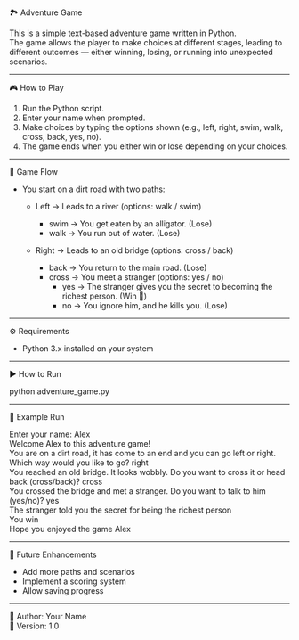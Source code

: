 🏞️ Adventure Game

This is a simple text-based adventure game written in Python.  
The game allows the player to make choices at different stages, leading to different outcomes — either winning, losing, or running into unexpected scenarios.  

---

🎮 How to Play

1. Run the Python script.
2. Enter your name when prompted.
3. Make choices by typing the options shown (e.g., left, right, swim, walk, cross, back, yes, no).
4. The game ends when you either win or lose depending on your choices.

---

🧭 Game Flow

- You start on a dirt road with two paths:  
  - Left → Leads to a river (options: walk / swim)  
    - swim → You get eaten by an alligator. (Lose)  
    - walk → You run out of water. (Lose)  

  - Right → Leads to an old bridge (options: cross / back)  
    - back → You return to the main road. (Lose)  
    - cross → You meet a stranger (options: yes / no)  
      - yes → The stranger gives you the secret to becoming the richest person. (Win 🎉)  
      - no → You ignore him, and he kills you. (Lose)  

---

⚙️ Requirements

- Python 3.x installed on your system

---

▶️ How to Run

python adventure_game.py

---

📌 Example Run

Enter your name: Alex  
Welcome Alex to this adventure game!  
You are on a dirt road, it has come to an end and you can go left or right. Which way would you like to go? right  
You reached an old bridge. It looks wobbly. Do you want to cross it or head back (cross/back)? cross  
You crossed the bridge and met a stranger. Do you want to talk to him (yes/no)? yes  
The stranger told you the secret for being the richest person  
You win  
Hope you enjoyed the game Alex  

---

🚀 Future Enhancements
- Add more paths and scenarios  
- Implement a scoring system  
- Allow saving progress  

---

👤 Author: Your Name  
📅 Version: 1.0  
